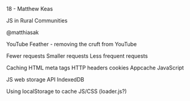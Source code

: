 18 - Matthew Keas

JS in Rural Communities

@matthiasak

YouTube Feather - removing the cruft from YouTube

Fewer requests
Smaller requests
Less frequent requests

Caching
	HTML meta tags
	HTTP headers
	cookies
	Appcache
	JavaScript

JS
	web storage API
	IndexedDB

Using localStorage to cache JS/CSS
(loader.js?)